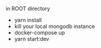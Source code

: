 in ROOT directory

- yarn install
- kill your local mongodb instance
- docker-compose up
- yarn start:dev
